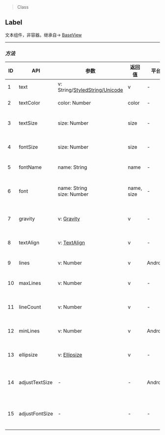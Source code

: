 > Class

## Label

文本组件，非容器。继承自-> [BaseView](../baseview.html)

---

### *方法*

| ID   | API            | 参数                                       | 返回值        | 平台      | 备注       |
| ---- | -------------- | ---------------------------------------- | ---------- | ------- | -------- |
| 1    | text           | v: String/<a href="#styled_string">StyledString/<a href="#unicode">Unicode</a> | v          | -       | Label文本  |
| 2    | textColor      | color: Number                            | color      | -       | 文本颜色     |
| 3    | textSize       | size: Number                             | size       | -       | 文本字体大小   |
| 4    | fontSize       | size: Number                             | size       | -       | 文本字体大小   |
| 5    | fontName       | name: String                             | name       | -       | 文本字体     |
| 6    | font           | name: String<br/> size: Number           | name, size | -       | 文本字体&大小  |
| 7    | gravity        | v: <a href="#gravity">Gravity</a>        | v          | -       | 文本对齐方式   |
| 8    | textAlign      | v: <a href="#text_align">TextAlign</a>   | v          | -       | 文本对齐方式   |
| 9    | lines          | v: Number                                | v          | Android | 文字行数     |
| 10   | maxLines       | v: Number                                | v          | -       | 文本最大行数   |
| 11   | lineCount      | v: Number                                | v          | -       | 文本最大行数   |
| 12   | minLines       | v: Number                                | v          | Android | 文本最小行数   |
| 13   | ellipsize      | v: <a href="#ellipsize">Ellipsize</a>    | v          | -       | 文本省略方式   |
| 14   | adjustTextSize | -                                        | -          | Android | 字体大小适应宽度 |
| 15   | adjustFontSize | -                                        | -          | -       | 字体大小适应宽度 |